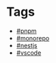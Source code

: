 # Tags

- [#pnpm](tags/pnpm)
- [#monorepo](tags/monorepo)
- [#nestjs](tags/nestjs)
- [#vscode](tags/vscode)
